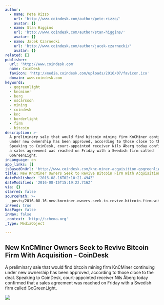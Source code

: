 ```yaml
---
author:
  - name: Pete Rizzo
    url: 'http://www.coindesk.com/author/pete-rizzo/'
    avatar: {}
  - name: Stan Higgins
    url: 'http://www.coindesk.com/author/stan-higgins/'
    avatar: {}
  - name: Jacek Czarnecki
    url: 'http://www.coindesk.com/author/jacek-czarnecki/'
    avatar: {}
related: []
publisher:
  url: 'http://www.coindesk.com'
  name: CoinDesk
  favicon: 'http://media.coindesk.com/uploads/2016/07/favicon.ico'
  domain: www.coindesk.com
keywords:
  - gogreenlight
  - kncminer
  - berg
  - oscarsson
  - mining
  - coindesk
  - knc
  - borderlight
  - firm
  - bitcoin
description: >-
  A preliminary sale that would find bitcoin mining firm KnCMiner continuing
  under new ownership has been approved, according to those close to the deal.
  Speaking to CoinDesk, court-appointed receiver Nils Åberg today confirmed that
  a sales agreement was reached on Friday with a Swedish firm called
  GoGreenLight.
inLanguage: en
app_links: []
isBasedOnUrl: 'http://www.coindesk.com/knc-miner-acquisition-gogreenlight/'
title: New KnCMiner Owners Seek to Revive Bitcoin Firm With Acquisition - CoinDesk
datePublished: '2016-08-16T02:10:21.494Z'
dateModified: '2016-08-15T15:19:22.716Z'
via: {}
starred: false
sourcePath: >-
  _posts/2016-08-16-new-kncminer-owners-seek-to-revive-bitcoin-firm-with-acquisi.md
inFeed: true
hasPage: false
inNav: false
_context: 'http://schema.org'
_type: MediaObject

---
```

<article style=""><h1>New KnCMiner Owners Seek to Revive Bitcoin Firm With Acquisition - CoinDesk</h1><p>A preliminary sale that would find bitcoin mining firm KnCMiner continuing under new ownership has been approved, according to those close to the deal. Speaking to CoinDesk, court-appointed receiver Nils Åberg today confirmed that a sales agreement was reached on Friday with a Swedish firm called GoGreenLight.</p><img src="https://media.coindesk.com/uploads/2014/06/kncminer-cloud-mining.jpg" /></article>
